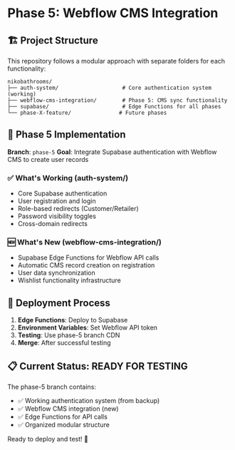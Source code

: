 # Phase 5: Webflow CMS Integration

## 🏗️ Project Structure

This repository follows a modular approach with separate folders for each functionality:

```
nikobathrooms/
├── auth-system/                    # Core authentication system (working)
├── webflow-cms-integration/        # Phase 5: CMS sync functionality  
├── supabase/                       # Edge Functions for all phases
└── phase-X-feature/               # Future phases
```

## 🎯 Phase 5 Implementation

**Branch**: `phase-5`
**Goal**: Integrate Supabase authentication with Webflow CMS to create user records

### ✅ What's Working (auth-system/)
- Core Supabase authentication
- User registration and login
- Role-based redirects (Customer/Retailer)
- Password visibility toggles
- Cross-domain redirects

### 🆕 What's New (webflow-cms-integration/)
- Supabase Edge Functions for Webflow API calls
- Automatic CMS record creation on registration
- User data synchronization
- Wishlist functionality infrastructure

## 🚀 Deployment Process

1. **Edge Functions**: Deploy to Supabase
2. **Environment Variables**: Set Webflow API token
3. **Testing**: Use phase-5 branch CDN
4. **Merge**: After successful testing

## 📋 Current Status: READY FOR TESTING

The phase-5 branch contains:
- ✅ Working authentication system (from backup)
- ✅ Webflow CMS integration (new)
- ✅ Edge Functions for API calls
- ✅ Organized modular structure

Ready to deploy and test! 🎯